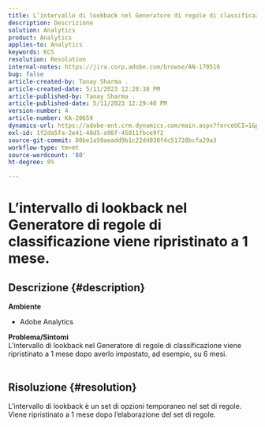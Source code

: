 ```yaml
---
title: L’intervallo di lookback nel Generatore di regole di classificazione viene ripristinato a 1 mese.
description: Descrizione
solution: Analytics
product: Analytics
applies-to: Analytics
keywords: KCS
resolution: Resolution
internal-notes: https://jira.corp.adobe.com/browse/AN-170516
bug: false
article-created-by: Tanay Sharma .
article-created-date: 5/11/2023 12:28:38 PM
article-published-by: Tanay Sharma .
article-published-date: 5/11/2023 12:29:40 PM
version-number: 4
article-number: KA-20659
dynamics-url: https://adobe-ent.crm.dynamics.com/main.aspx?forceUCI=1&pagetype=entityrecord&etn=knowledgearticle&id=37b76156-f7ef-ed11-8849-6045bd006079
exl-id: 1f2da5fa-2e41-48d5-a98f-45011fbce9f2
source-git-commit: 80be1a59aeadd9b1c22dd038f4c51728bcfa29a3
workflow-type: tm+mt
source-wordcount: '80'
ht-degree: 8%

---
```


# L’intervallo di lookback nel Generatore di regole di classificazione viene ripristinato a 1 mese.

## Descrizione {#description}

<b>Ambiente</b>
- Adobe Analytics

<b>Problema/Sintomi</b><br>L’intervallo di lookback nel Generatore di regole di classificazione viene ripristinato a 1 mese dopo averlo impostato, ad esempio, su 6 mesi.
<br> 

## Risoluzione {#resolution}


L’intervallo di lookback è un set di opzioni temporaneo nel set di regole. Viene ripristinato a 1 mese dopo l’elaborazione del set di regole.
